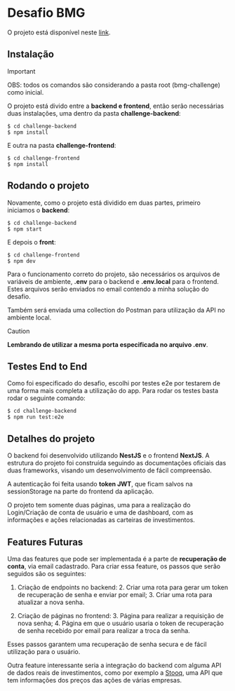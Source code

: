 # Desafio BMG

O projeto está disponível neste [link](https://investingpig.netlify.app/).

## Instalação
> [!IMPORTANT]
> OBS: todos os comandos são considerando a pasta root (bmg-challenge) como inicial.

O projeto está divido entre a **backend e frontend**, então serão necessárias duas instalações, uma dentro da pasta **challenge-backend**:

    $ cd challenge-backend
    $ npm install

E outra na pasta **challenge-frontend**:

    $ cd challenge-frontend
    $ npm install

## Rodando o projeto

Novamente, como o projeto está dividido em duas partes, primeiro iniciamos o **backend**:

    $ cd challenge-backend
    $ npm start

E depois o **front**:

    $ cd challenge-frontend
    $ npm dev

Para o funcionamento correto do projeto, são necessários os arquivos de variáveis de ambiente, **.env** para o backend e **.env.local** para o frontend.
Estes arquivos serão enviados no email contendo a minha solução do desafio.

Também será enviada uma collection do Postman para utilização da API no ambiente local.
>[!CAUTION]
> **Lembrando de utilizar a mesma porta especificada no arquivo .env**.


## Testes End to End

Como foi especificado do desafio, escolhi por testes e2e por testarem de uma forma mais completa a utilização do app.
Para rodar os testes basta rodar o seguinte comando:

    $ cd challenge-backend
    $ npm run test:e2e

## Detalhes do projeto

O backend foi desenvolvido utilizando **NestJS** e o frontend **NextJS**.
A estrutura do projeto foi construída seguindo as documentações oficiais das duas frameworks, visando um desenvolvimento de fácil compreensão.

A autenticação foi feita usando **token JWT**, que ficam salvos na sessionStorage na parte do frontend da aplicação.

O projeto tem somente duas páginas, uma para a realização do Login/Criação de conta de usuário e
uma de dashboard, com as informações e ações relacionadas as carteiras de investimentos.

## Features Futuras

Uma das features que pode ser implementada é a parte de **recuperação de conta**, via email cadastrado.
Para criar essa feature, os passos que serão seguidos são os seguintes:

1. Criação de endpoints no backend:
   2. Criar uma rota para gerar um token de recuperação de senha e enviar por email;
   3. Criar uma rota para atualizar a nova senha.
   

2. Criação de páginas no frontend:
   3. Página para realizar a requisição de nova senha;
   4. Página em que o usuário usaria o token de recuperação de senha recebido por email para realizar a troca da senha.

Esses passos garantem uma recuperação de senha secura e de fácil utilização para o usuário.

Outra feature interessante seria a integração do backend com alguma API de dados reais de investimentos,
como por exemplo a [Stooq](https://stooq.com/t/), uma API que tem informações dos preços das ações de várias empresas.
